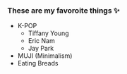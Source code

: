### These are my favoroite things :sparkles:
* K-POP
  * Tiffany Young
  * Eric Nam
  * Jay Park
* MUJI (Minimalism)
* Eating Breads
